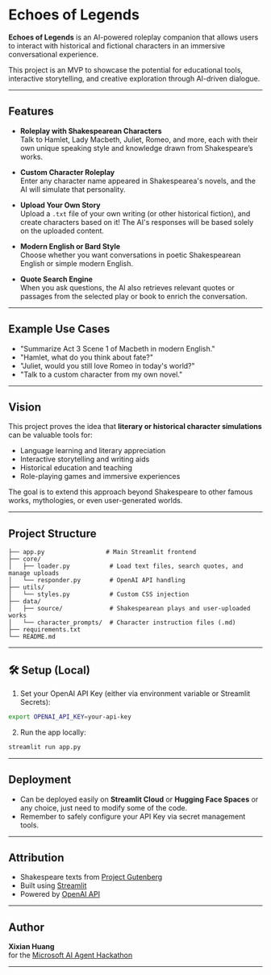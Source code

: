 # Echoes of Legends

**Echoes of Legends** is an AI-powered roleplay companion that allows users to interact with historical and fictional characters in an immersive conversational experience.

This project is an MVP to showcase the potential for educational tools, interactive storytelling, and creative exploration through AI-driven dialogue.

---

## Features

- **Roleplay with Shakespearean Characters**  
  Talk to Hamlet, Lady Macbeth, Juliet, Romeo, and more, each with their own unique speaking style and knowledge drawn from Shakespeare’s works.

- **Custom Character Roleplay**  
  Enter any character name appeared in Shakespearea's novels, and the AI will simulate that personality.

- **Upload Your Own Story**  
  Upload a `.txt` file of your own writing (or other historical fiction), and create characters based on it! The AI's responses will be based solely on the uploaded content.

- **Modern English or Bard Style**  
  Choose whether you want conversations in poetic Shakespearean English or simple modern English.

- **Quote Search Engine**  
  When you ask questions, the AI also retrieves relevant quotes or passages from the selected play or book to enrich the conversation.

---

## Example Use Cases

- "Summarize Act 3 Scene 1 of Macbeth in modern English."
- "Hamlet, what do you think about fate?"
- "Juliet, would you still love Romeo in today's world?"
- "Talk to a custom character from my own novel."

---

## Vision

This project proves the idea that **literary or historical character simulations** can be valuable tools for:

- Language learning and literary appreciation
- Interactive storytelling and writing aids
- Historical education and teaching
- Role-playing games and immersive experiences

The goal is to extend this approach beyond Shakespeare to other famous works, mythologies, or even user-generated worlds.

---

## Project Structure

```
├── app.py                 # Main Streamlit frontend
├── core/
│   ├── loader.py           # Load text files, search quotes, and manage uploads
│   └── responder.py        # OpenAI API handling
├── utils/
│   └── styles.py           # Custom CSS injection
├── data/
│   ├── source/             # Shakespearean plays and user-uploaded works
│   └── character_prompts/  # Character instruction files (.md)
├── requirements.txt
└── README.md
```

---

## 🛠️ Setup (Local)

1. Set your OpenAI API Key (either via environment variable or Streamlit Secrets):

```bash
export OPENAI_API_KEY=your-api-key
```

2. Run the app locally:

```bash
streamlit run app.py
```

---

## Deployment

- Can be deployed easily on **Streamlit Cloud** or **Hugging Face Spaces** or any choice, just need to modify some of the code.
- Remember to safely configure your API Key via secret management tools.

---

## Attribution

- Shakespeare texts from [Project Gutenberg](https://www.gutenberg.org/)
- Built using [Streamlit](https://streamlit.io)
- Powered by [OpenAI API](https://platform.openai.com)

---

## Author

**Xixian Huang**  
for the [Microsoft AI Agent Hackathon](https://github.com/microsoft/AI_Agents_Hackathon)

---
